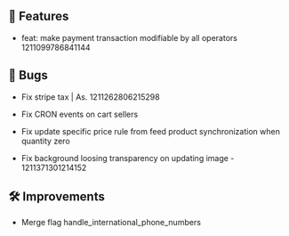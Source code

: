 ## 🚀 Features

- feat: make payment transaction modifiable by all operators 1211099786841144


## 🐛 Bugs

- Fix stripe tax | As. 1211262806215298

- Fix CRON events on cart sellers

- Fix update specific price rule from feed product synchronization when quantity zero

- Fix background loosing transparency on updating image - 1211371301214152


## 🛠️ Improvements

- Merge flag handle_international_phone_numbers